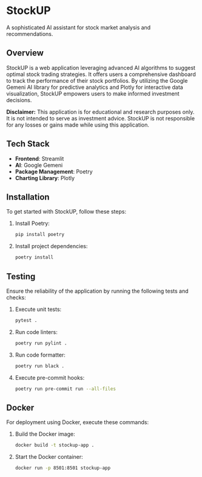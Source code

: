 # StockUP

A sophisticated AI assistant for stock market analysis and recommendations.

## Overview

StockUP is a web application leveraging advanced AI algorithms to suggest optimal stock trading strategies. It offers users a comprehensive dashboard to track the performance of their stock portfolios. By utilizing the Google Gemeni AI library for predictive analytics and Plotly for interactive data visualization, StockUP empowers users to make informed investment decisions.

**Disclaimer:** This application is for educational and research purposes only. It is not intended to serve as investment advice. StockUP is not responsible for any losses or gains made while using this application.

## Tech Stack

- **Frontend**: Streamlit
- **AI**: Google Gemeni
- **Package Management**: Poetry
- **Charting Library**: Plotly

## Installation

To get started with StockUP, follow these steps:

1. Install Poetry: 
   ```bash
   pip install poetry
   ```
2. Install project dependencies:
   ```bash
   poetry install
   ```

## Testing

Ensure the reliability of the application by running the following tests and checks:

1. Execute unit tests:
   ```bash
   pytest .
   ```
2. Run code linters:
   ```bash
   poetry run pylint .
   ```
3. Run code formatter:
   ```bash
   poetry run black .
   ```
4. Execute pre-commit hooks:
   ```bash
   poetry run pre-commit run --all-files
   ```

## Docker

For deployment using Docker, execute these commands:

1. Build the Docker image:
   ```bash
   docker build -t stockup-app .
   ```
2. Start the Docker container:
   ```bash
   docker run -p 8501:8501 stockup-app
   ```

